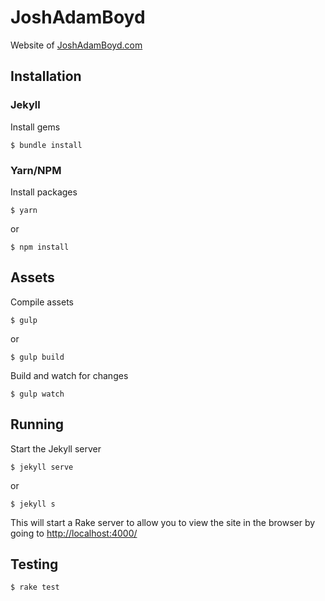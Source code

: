# JoshAdamBoyd

Website of [JoshAdamBoyd.com](http://joshadamboyd.com)

## Installation

### Jekyll

Install gems

```
$ bundle install
```

### Yarn/NPM

Install packages

```
$ yarn
```

or

```
$ npm install
```

## Assets

Compile assets

```
$ gulp
```

or

```
$ gulp build
```

Build and watch for changes

```
$ gulp watch
```

## Running

Start the Jekyll server

```
$ jekyll serve
```

or

```
$ jekyll s
```

This will start a Rake server to allow you to view the site in the browser by going to [http://localhost:4000/](http://localhost:4000/)

## Testing

```
$ rake test
```
